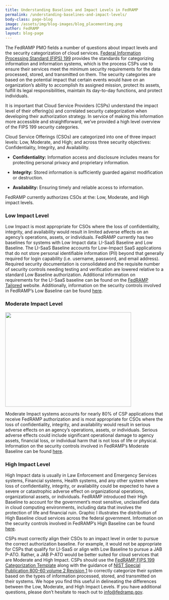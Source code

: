```yaml
---
title: Understanding Baselines and Impact Levels in FedRAMP
permalink: /understanding-baselines-and-impact-levels/
body-class: page-blog
image: /assets/img/blog-images/blog_placementimg.png
author: FedRAMP
layout: blog-page
---
```

The FedRAMP PMO fields a number of questions about impact levels and the security categorization of cloud services. [Federal Information Processing Standard (FIPS) 199](http://nvlpubs.nist.gov/nistpubs/FIPS/NIST.FIPS.199.pdf) provides the standards for categorizing information and information systems, which is the process CSPs use to ensure their services meet the minimum security requirements for the data processed, stored, and transmitted on them. The security categories are based on the potential impact that certain events would have on an organization’s ability to accomplish its assigned mission, protect its assets, fulfill its legal responsibilities, maintain its day-to-day functions, and protect individuals.

It is important that Cloud Service Providers (CSPs) understand the impact level of their offering(s) and correlated security categorization when developing their authorization strategy. In service of making this information more accessible and straightforward, we’ve provided a high level overview of the FIPS 199 security categories.

Cloud Service Offerings (CSOs) are categorized into one of three impact levels: Low, Moderate, and High; and across three security objectives: Confidentiality, Integrity, and Availability.

  * **Confidentiality:** Information access and disclosure includes means for protecting personal privacy and proprietary information.

  * **Integrity:** Stored information is sufficiently guarded against modification or destruction.

  * **Availability:** Ensuring timely and reliable access to information.

FedRAMP currently authorizes CSOs at the: Low, Moderate, and High impact levels.

### Low Impact Level

Low Impact is most appropriate for CSOs where the loss of confidentiality, integrity, and availability would result in limited adverse effects on an agency’s operations, assets, or individuals. FedRAMP currently has two baselines for systems with Low Impact data: LI-SaaS Baseline and Low Baseline. The LI-SaaS Baseline accounts for Low-Impact SaaS applications that do not store personal identifiable information (PII) beyond that generally required for login capability (i.e. username, password, and email address). Required security documentation is consolidated and the requisite number of security controls needing testing and verification are lowered relative to a standard Low Baseline authorization. Additional information on requirements for the LI-SaaS baseline can be found on the [FedRAMP Tailored](https://tailored.fedramp.gov/) website. Additionally, information on the security controls involved in FedRAMP’s Low Baseline can be found [here](https://www.fedramp.gov/assets/resources/documents/FedRAMP_Low_Security_Controls.xlsx).

### Moderate Impact Level

<img class="wp-image-67353 alignright" src="https://s3.amazonaws.com/sitesusa/wp-content/uploads/sites/482/2017/11/Screen-Shot-2017-11-16-at-3.14.49-PM.png" alt="" width="400" height="300" />

Moderate Impact systems accounts for nearly 80% of CSP applications that receive FedRAMP authorization and is most appropriate for CSOs where the loss of confidentiality, integrity, and availability would result in serious adverse effects on an agency’s operations, assets, or individuals. Serious adverse effects could include significant operational damage to agency assets, financial loss, or individual harm that is not loss of life or physical. Information on the security controls involved in FedRAMP’s Moderate Baseline can be found [here](https://www.fedramp.gov/assets/resources/documents/FedRAMP_Moderate_Security_Controls.xlsx).

### High Impact Level

High Impact data is usually in Law Enforcement and Emergency Services systems, Financial systems, Health systems, and any other system where loss of confidentiality, integrity, or availability could be expected to have a severe or catastrophic adverse effect on organizational operations, organizational assets, or individuals. FedRAMP introduced their High Baseline to account for the government’s most sensitive, unclassified data in cloud computing environments, including data that involves the protection of life and financial ruin. Graphic I illustrates the distribution of High Baseline cloud services across the federal government. Information on the security controls involved in FedRAMP’s High Baseline can be found [here](https://www.fedramp.gov/assets/resources/documents/FedRAMP_High_Security_Controls.xlsx).

CSPs must correctly align their CSOs to an impact level in order to pursue the correct authorization baseline. For example, it would not be appropriate for CSPs that qualify for LI-SaaS or align with Low Baseline to pursue a JAB P-ATO. Rather, a JAB P-ATO would be better suited for cloud services that are Moderate and High Impact. CSPs should use the [FedRAMP FIPS 199 Categorization Template](https://www.fedramp.gov/assets/resources/templates/SSP-A10-FedRAMP-FIPS-199-Categorization-Template.docx) along with the guidance of [NIST Special Publication 800-60 volume 2 Revision 1](http://nvlpubs.nist.gov/nistpubs/Legacy/SP/nistspecialpublication800-60v2r1.pdf) to correctly categorize their system based on the types of information processed, stored, and transmitted on their systems.
We hope you find this useful in delineating the differences between the Low, Moderate, and High Impact Levels. If you have additional questions, please don’t hesitate to reach out to [info@fedramp.gov](mailto:info@fedramp.gov).
